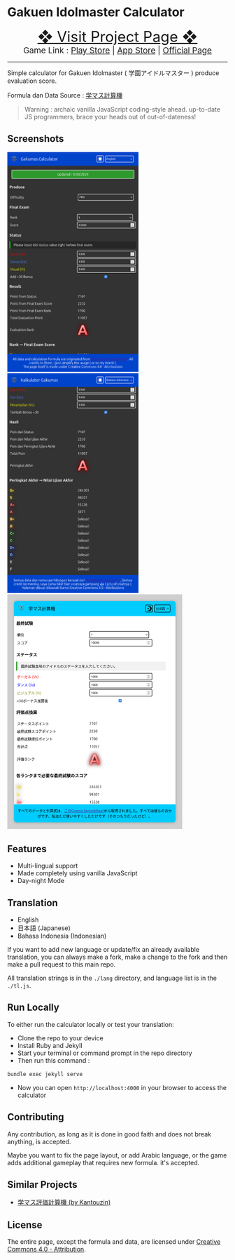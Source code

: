 # Gakuen Idolmaster Calculator
<center style="font-size: 25pt">
<a href="https://emiyasyahriel.github.io/gkms_calc/index.html">❖ Visit Project Page ❖</a>
</center>
<center style="font-size: 14pt"> Game Link : 
<a href="https://play.google.com/store/apps/details?id=com.bandainamcoent.idolmaster_gakuen&hl=ja">Play Store</a> |
<a href="https://apps.apple.com/jp/app/%E5%AD%A6%E5%9C%92%E3%82%A2%E3%82%A4%E3%83%89%E3%83%AB%E3%83%9E%E3%82%B9%E3%82%BF%E3%83%BC/id6446659989">App Store</a> | 
<a href="https://gakuen.idolmaster-official.jp">Official Page</a> 
</center>

------
Simple calculator for Gakuen Idolmaster ( 学園アイドルマスター ) produce evaluation score.

Formula dan Data Source : [学マス計算機](https://docs.google.com/spreadsheets/d/1eEdzfHGi7iXpohR-UHr5-W1z7PcYBqQr8OAV7gcvhR8/htmlview)

> Warning : archaic vanilla JavaScript coding-style ahead. up-to-date JS programmers, brace your heads out of out-of-dateness!

## Screenshots
<div>
<img src="./readme_asset/en.png" alt="English" width=300>
<img src="./readme_asset/id.png" alt="Indonesian" width=300>
<img src="./readme_asset/jp.png" alt="Japanese" width=400>
</div>

## Features
- Multi-lingual support
- Made completely using vanilla JavaScript
- Day-night Mode 

## Translation
- English
- 日本語 (Japanese)
- Bahasa Indonesia (Indonesian)

If you want to add new language or update/fix an already available translation, you can always make a fork, make a change to the fork and then make a pull request to this main repo.

All translation strings is in the `./lang` directory, and language list is in the `./tl.js`.

## Run Locally
To either run the calculator locally or test your translation:
- Clone the repo to your device
- Install Ruby and Jekyll
- Start your terminal or command prompt in the repo directory
- Then run this command :
```bash
bundle exec jekyll serve
```
- Now you can open `http://localhost:4000` in your browser to access the calculator

## Contributing
Any contribution, as long as it is done in good faith and does not break anything, is accepted.

Maybe you want to fix the page layout, or add Arabic language, or the game adds additional gameplay that requires new formula. it's accepted.

## Similar Projects
- [学マス評価計算機 (by Kantouzin) ](https://kantouzin.github.io/gkmas-rank-calculator/)

## License
The entire page, except the formula and data, are licensed under [Creative Commons 4.0 - Attribution](LICENSE).
